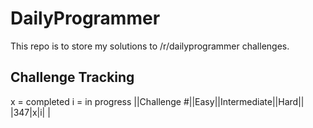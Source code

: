 # DailyProgrammer

This repo is to store my solutions to /r/dailyprogrammer challenges.

## Challenge Tracking
x = completed
i = in progress
||Challenge #||Easy||Intermediate||Hard||
|347|x|i| |
